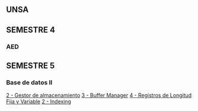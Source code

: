 ## UNSA
## SEMESTRE 4
### AED
## SEMESTRE 5
### Base de datos II
[2 - Gestor de almacenamiento](https://github.com/croko22/CS-UNSA/tree/main/3%20BD2/2%20-%20Gestor%20de%20almacenamiento)
[3 - Buffer Manager](https://github.com/croko22/CS-UNSA/tree/main/3%20BD2/3%20-%20Buffer%20Manager)
[4 - Registros de Longitud Fija y Variable](https://github.com/croko22/CS-UNSA/tree/main/3%20BD2/4%20-%20Registros%20de%20Longitud%20Fija%20y%20Variable)
[2 - Indexing](https://github.com/croko22/CS-UNSA/tree/main/3%20BD2/5%20-%20Indexing)